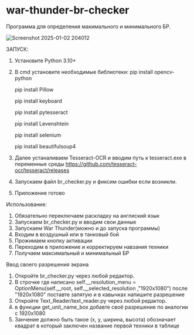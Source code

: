 # war-thunder-br-checker
Программа для определения макимального и минимального БР.

![Screenshot 2025-01-02 204012](https://github.com/user-attachments/assets/79e4f771-62e4-465a-83ba-307522663b39)



ЗАПУСК:
1. Установите Python 3.10+
2. В cmd установите необходимые библиотеки:
   pip install opencv-python
   
   pip install Pillow
   
   pip install keyboard
   
   pip install pytesseract
   
   pip install Levenshtein
   
   pip install selenium
   
   pip install beautifulsoup4
   
4. Далее устаналиваем Tesseract-OCR и вводим путь к tesseract.exe в переменные среды
   https://github.com/tesseract-ocr/tesseract/releases
5. Запускаем файл br_checker.py и фиксим ошибки если возникли.
6. Приложение готово

Использование:
1. Обязательно переключаем раскладку на англиский язык
2. Запускаем br_checker.py и вводим свои данные
3. Запускаем War Thunder(можно  и до запуска программы)
4. Входим в воздушный или в танковый бой
5. Прожимаем кнопку активации
6. Переходим в приложение и корректируем навзания техники
7. Получаем максимальный и минимальный БР

Ввод своего разрешения экрана
1. Откройте br_checker.py через любой редактор.
2. В строчке где написано self.__resolution_menu = OptionMenu(self.__root, self.__selected_resolution ,"1920x1080") после "1920x1080" поставте запятую и в кавычках напишите разрешение
3. Откройте Text_Reader/text_reader.py через любой редактор.
4. в функции get_unit_name_box добавте своё разрешение по аналогии с 1920x1080
5. Занчение должно быть такое (x, y, ширина, высота) обозначает квадрат в который заключен название первой техники в таблице
